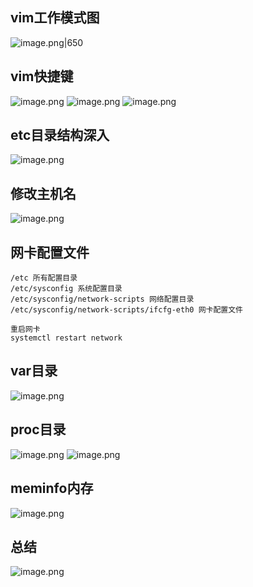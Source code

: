 ## vim工作模式图
![image.png|650](https://s2.loli.net/2024/09/11/cyvDghHARZESa2d.png)
## vim快捷键
![image.png](https://s2.loli.net/2024/09/11/Dr2nGphj3E8uTYe.png)
![image.png](https://s2.loli.net/2024/09/11/J5ytnsRIaOuGFeL.png)
![image.png](https://s2.loli.net/2024/09/11/SETutNX3ZBd6K4o.png)





## etc目录结构深入
![image.png](https://s2.loli.net/2024/09/11/Y6j3TUXHRlprBAh.png)

## 修改主机名
![image.png](https://s2.loli.net/2024/09/11/FVHnxX2NSPUEL8W.png)








## 网卡配置文件
```shell
/etc 所有配置目录
/etc/sysconfig 系统配置目录
/etc/sysconfig/network-scripts 网络配置目录
/etc/sysconfig/network-scripts/ifcfg-eth0 网卡配置文件

重启网卡
systemctl restart network
```
## var目录
![image.png](https://s2.loli.net/2024/09/11/rDLcbR1nGXZA75I.png)

## proc目录
![image.png](https://s2.loli.net/2024/09/11/P7U8NMs5Xlt2Waq.png)
![image.png](https://s2.loli.net/2024/09/11/blg4N9KvZ3dWJBy.png)
## meminfo内存
![image.png](https://s2.loli.net/2024/09/11/scVYxXDGF4oP8hd.png)

## 总结
![image.png](https://s2.loli.net/2024/09/11/H2sj5F376ByLnlZ.png)


